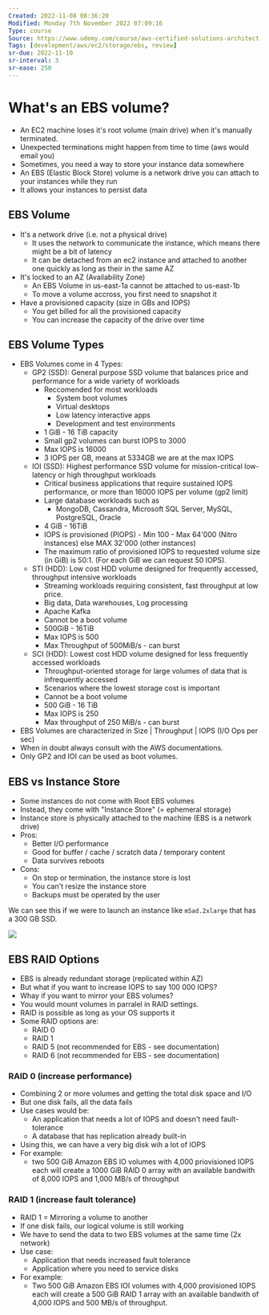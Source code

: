 ```yaml
---
Created: 2022-11-08 08:36:20
Modified: Monday 7th November 2022 07:09:16
Type: course
Source: https://www.udemy.com/course/aws-certified-solutions-architect-associate-saa-c01/?xref=E0Aed11STH4LPUQvCz0GJFABTmM=
Tags: [development/aws/ec2/storage/ebs, review]
sr-due: 2022-11-10
sr-interval: 3
sr-ease: 250
---
```


# What's an EBS volume?

- An EC2 machine loses it's root volume (main drive) when it's manually terminated.
- Unexpected terminations might happen from time to time (aws would email you)
- Sometimes, you need a way to store your instance data somewhere
- An EBS (Elastic Block Store) volume is a network drive you can attach to your instances while they run
- It allows your instances to persist data

## EBS Volume

- It's a network drive (i.e. not a physical drive)
    - It uses the network to communicate the instance, which means there might be a bit of latency
    - It can be detached from an ec2 instance and attached to another one quickly as long as their in the same AZ
- It's locked to an AZ (Availability Zone)
    - An EBS Volume in us-east-1a cannot be attached to us-east-1b
    - To move a volume accross, you first need to snapshot it
- Have a provisioned capacity (size in GBs and IOPS)
    - You get billed for all the provisioned capacity
    - You can increase the capacity of the drive over time

## EBS Volume Types

- EBS Volumes come in 4 Types:
    - GP2 (SSD): General purpose SSD volume that balances price and performance for a wide variety of workloads
        - Reccomended for most workloads
            - System boot volumes
            - Virtual desktops
            - Low latency interactive apps
            - Development and test environments
        - 1 GiB - 16 TiB capacity
        - Small gp2 volumes can burst IOPS to 3000
        - Max IOPS is 16000
        - 3 IOPS per GB, means at 5334GB we are at the max IOPS
    - IOI (SSD): Highest performance SSD volume for mission-critical low-latency or high throughput workloads
        - Critical business applications that require sustained IOPS performance, or more than 16000 IOPS per volume (gp2 limit)
        - Large database workloads such as
            - MongoDB, Cassandra, Microsoft SQL Server, MySQL, PostgreSQL, Oracle
        - 4 GiB - 16TiB
        - IOPS is provisioned (PIOPS) - Min 100 - Max 64'000 (Nitro instances) else MAX 32'000 (other instances)
        - The maximum ratio of provisioned IOPS to requested volume size (in GiB) is 50:1. (For each GiB we can request 50 IOPS).
    - STI (HDD): Low cost HDD volume designed for frequently accessed, throughput intensive workloads
        - Streaming workloads requiring consistent, fast throughput at low price.
        - Big data, Data warehouses, Log processing
        - Apache Kafka
        - Cannot be a boot volume
        - 500GiB - 16TiB
        - Max IOPS is 500
        - Max Throughput of 500MiB/s - can burst
    - SCI (HDD): Lowest cost HDD volume designed for less frequently accessed workloads
        - Throughput-oriented storage for large volumes of data that is infrequently accessed
        - Scenarios where the lowest storage cost is important
        - Cannot be a boot volume
        - 500 GiB - 16 TiB
        - Max IOPS is 250
        - Max throughput of 250 MiB/s - can burst
- EBS Volumes are characterized in Size | Throughput | IOPS (I/O Ops per sec)
- When in doubt always consult with the AWS documentations.
- Only GP2 and IOI can be used as boot volumes.

## EBS vs Instance Store

- Some instances do not come with Root EBS volumes
- Instead, they come with "Instance Store" (= ephemeral storage)
- Instance store is physically attached to the machine (EBS is a network drive)
- Pros:
    - Better I/O performance
    - Good for buffer / cache / scratch data / temporary content
    - Data survives reboots
- Cons:
    - On stop or termination, the instance store is lost
    - You can't resize the instance store
    - Backups must be operated by the user

We can see this if we were to launch an instance like `m5ad.2xlarge` that has a 300 GB SSD.

![](2019-12-30-07-36-16.png)

## EBS RAID Options

- EBS is already redundant storage (replicated within AZ)
- But what if you want to increase IOPS to say 100 000 IOPS?
- Whay if you want to mirror your EBS volumes?
- You would mount volumes in parralel in RAID settings.
- RAID is possible as long as your OS supports it
- Some RAID options are:
    - RAID 0
    - RAID 1
    - RAID 5 (not recommended for EBS - see documentation)
    - RAID 6 (not recommended for EBS - see documentation)

### RAID 0 (increase performance)

- Combining 2 or more volumes and getting the total disk space and I/O
- But one disk fails, all the data fails
- Use cases would be:
    - An application that needs a lot of IOPS and doesn't need fault-tolerance
    - A database that has replication already built-in
- Using this, we can have a very big disk wih a lot of IOPS
- For example:
    - two 500 GiB Amazon EBS IO volumes with 4,000 priovisioned IOPS each will create a 1000 GiB RAID 0 array with an available bandwith of 8,000 IOPS and 1,000 MB/s of throughput

### RAID 1 (increase fault tolerance)

- RAID 1 = Mirroring a volume to another
- If one disk fails, our logical volume is still working
- We have to send the data to two EBS volumes at the same time (2x network)
- Use case:
    - Application that needs increased fault tolerance
    - Application where you need to service disks
- For example:
    - Two 500 GiB Amazon EBS IOI volumes with 4,000 provisioned IOPS each will create a 500 GiB RAID 1 array with an available bandwith of 4,000 IOPS and 500 MB/s of throughput.